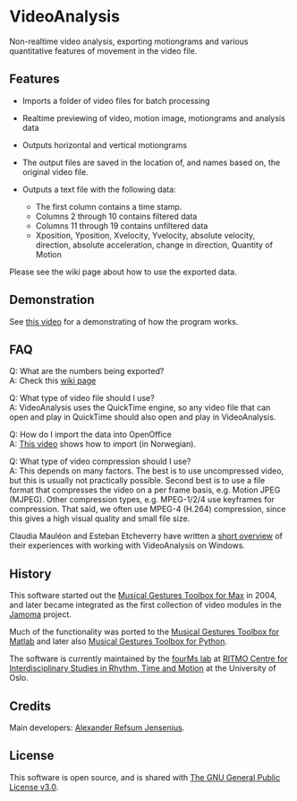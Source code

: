 # VideoAnalysis

Non-realtime video analysis, exporting motiongrams and various quantitative features of movement in the video file.

## Features

- Imports a folder of video files for batch processing
- Realtime previewing of video, motion image, motiongrams and analysis data
- Outputs horizontal and vertical motiongrams
- The output files are saved in the location of, and names based on, the original video file.
- Outputs a text file with the following data:

    - The first column contains a time stamp.
    - Columns 2 through 10 contains filtered data
    - Columns 11 through 19 contains unfiltered data
    - Xposition, Yposition, Xvelocity, Yvelocity, absolute velocity, direction, absolute acceleration, change in direction, Quantity of Motion

Please see the wiki page about how to use the exported data.

## Demonstration

See [this video](https://www.youtube.com/embed/vvuiir2vDfQ) for a demonstrating of how the program works. 


## FAQ

Q: What are the numbers being exported?    
A: Check this [wiki page](http://fourms.wiki.ifi.uio.no/Quantitative_video_analysis)    

Q: What type of video file should I use?    
A: VideoAnalysis uses the QuickTime engine, so any video file that can open and play in QuickTime should also open and play in VideoAnalysis.

Q: How do I import the data into OpenOffice    
A: [This video](http://www.youtube.com/watch?v=yPZQcBcGBJw&list=UUO_Yw4-CUPRHb1ghXEXYiGA&index=22) shows how to import (in Norwegian).

Q: What type of video compression should I use?    
A: This depends on many factors. The best is to use uncompressed video, but this is usually not practically possible. Second best is to use a file format that compresses the video on a per frame basis, e.g. Motion JPEG (MJPEG). Other compression types, e.g. MPEG-1/2/4 use keyframes for compression. That said, we often use MPEG-4 (H.264) compression, since this gives a high visual quality and small file size.

Claudia Mauléon and Esteban Etcheverry have written a [short overview](https://www.hf.uio.no/ritmo/english/groups/fourms/software/VideoAnalysis/downloads/Dumies_Tutorial.pdf) of their experiences with working with VideoAnalysis on Windows.

## History

This software started out the [Musical Gestures Toolbox for Max](http://www.uio.no/english/research/groups/fourms/downloads/software/musicalgesturestoolbox/) in 2004, and later became integrated as the first collection of video modules in the [Jamoma](http://www.jamoma.org) project.

Much of the functionality was ported to the [Musical Gestures Toolbox for Matlab](https://github.com/fourMs/MGT-matlab/) and later also [Musical Gestures Toolbox for Python](https://github.com/fourMs/MGT-python).

The software is currently maintained by the [fourMs lab](https://github.com/fourMs) at [RITMO Centre for Interdisciplinary Studies in Rhythm, Time and Motion](https://www.uio.no/ritmo/english/) at the University of Oslo.

## Credits

Main developers: [Alexander Refsum Jensenius](http://people.uio.no/alexanje).

## License

This software is open source, and is shared with [The GNU General Public License v3.0](https://www.gnu.org/licenses/gpl-3.0.html).
